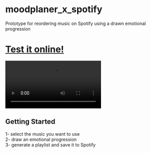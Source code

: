 # moodplaner_x_spotify
Prototype for reordering music on Spotify using a drawn emotional progression

# [Test it online!](https://wd400.github.io/Moodplaner_x_Spotify/)


![](demo.mp4)

## Getting Started


1- select the music you want to use  
2- draw an emotional progression  
3- generate a playlist and save it to Spotify 
